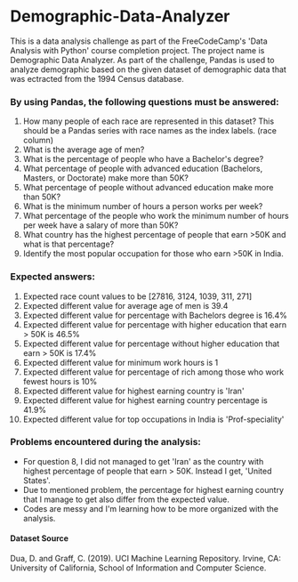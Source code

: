 # Demographic-Data-Analyzer
This is a data analysis challenge as part of the FreeCodeCamp's 'Data Analysis with Python' course completion project.
The project name is Demographic Data Analyzer. As part of the challenge, Pandas is used to analyze demographic based on the given dataset of demographic data that was ectracted from the 1994 Census database. 

### By using Pandas, the following questions must be answered:
1. How many people of each race are represented in this dataset? This should be a Pandas series with race names as the index labels. (race column)
2. What is the average age of men?
3. What is the percentage of people who have a Bachelor's degree?
4. What percentage of people with advanced education (Bachelors, Masters, or Doctorate) make more than 50K?
5. What percentage of people without advanced education make more than 50K?
6. What is the minimum number of hours a person works per week?
7. What percentage of the people who work the minimum number of hours per week have a salary of more than 50K?
8. What country has the highest percentage of people that earn >50K and what is that percentage?
9. Identify the most popular occupation for those who earn >50K in India.

### Expected answers:
1. Expected race count values to be [27816, 3124, 1039, 311, 271]
2. Expected different value for average age of men is 39.4
3. Expected different value for percentage with Bachelors degree is 16.4%
4. Expected different value for percentage with higher education that earn > 50K is 46.5%
5. Expected different value for percentage without higher education that earn > 50K is 17.4%
6. Expected different value for minimum work hours is 1
7. Expected different value for percentage of rich among those who work fewest hours is 10%
8. Expected different value for highest earning country is 'Iran'
9. Expected different value for highest earning country percentage is 41.9%
10. Expected different value for top occupations in India is 'Prof-speciality'

### Problems encountered during the analysis:
- For question 8, I did not managed to get 'Iran' as the country with highest percentage of people that earn > 50K. Instead I get, 'United States'.
- Due to mentioned problem, the percentage for highest earning country that I manage to get also differ from the expected value. 
- Codes are messy and I'm learning how to be more organized with the analysis.


#### Dataset Source 
Dua, D. and Graff, C. (2019). UCI Machine Learning Repository. Irvine, CA: University of California, School of Information and Computer Science.